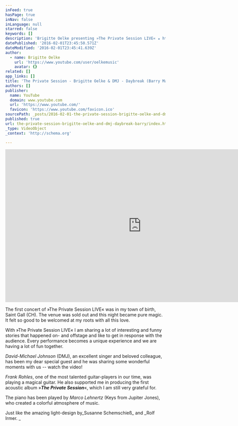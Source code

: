 ```yaml
---
inFeed: true
hasPage: true
inNav: false
inLanguage: null
starred: false
keywords: []
description: 'Brigitte Oelke presenting »The Private Session LIVE« ▴ http://www.theprivatesession.com ▴ Live at the LOKremise, Saint Gall (CH) 2013 ▴ Vocals: Brigitte Oelke & David-Michael Johnson ▴ Guitar: Frank Rohles ▴ Piano: Marco Lehnertz'
datePublished: '2016-02-01T23:45:50.571Z'
dateModified: '2016-02-01T23:45:41.639Z'
author:
  - name: Brigitte Oelke
    url: 'https://www.youtube.com/user/oelkemusic'
    avatar: {}
related: []
app_links: []
title: 'The Private Session - Brigitte Oelke & DMJ - Daybreak (Barry Manilow)'
authors: []
publisher:
  name: YouTube
  domain: www.youtube.com
  url: 'https://www.youtube.com/'
  favicon: 'https://www.youtube.com/favicon.ico'
sourcePath: _posts/2016-02-01-the-private-session-brigitte-oelke-and-dmj-daybreak-barry.md
published: true
url: the-private-session-brigitte-oelke-and-dmj-daybreak-barry/index.html
_type: VideoObject
_context: 'http://schema.org'

---
```

<iframe src="https://cdn.embedly.com/widgets/media.html?src=https%3A%2F%2Fwww.youtube.com%2Fembed%2F5tHs8ocL1IM%3Ffeature%3Doembed&amp;url=https%3A%2F%2Fwww.youtube.com%2Fwatch%3Fv%3D5tHs8ocL1IM%26feature%3Dyoutu.be&amp;image=https%3A%2F%2Fi.ytimg.com%2Fvi%2F5tHs8ocL1IM%2Fhqdefault.jpg&amp;key=b7d04c9b404c499eba89ee7072e1c4f7&amp;type=text%2Fhtml&amp;schema=youtube" width="854" height="480" scrolling="no" frameborder="0" allowfullscreen="allowfullscreen" style=""></iframe>

The first concert of  »The Private Session LIVE« was in my town of birth, Saint Gall (CH). The venue was sold out and this night became pure magic. It felt so good to be welcomed at my roots with all this love. 

With »The Private Session LIVE« I am sharing a lot of interesting and funny stories that happened on- and offstage and like to get in response with the audience. Every performance becomes a unique experience and we are having a lot of fun together.  

_David-Michael Johnson_ (DMJ), an excellent singer and beloved colleague, has been my dear special guest and he was sharing some wonderful moments with us -- watch the video! 

_Frank Rohles_, one of the most talented guitar-players in our time, was playing a magical guitar. He also supported me in producing the first acoustic album »**_The Private Session_**«, which I am still very grateful for. 

The piano has been played by _Marco Lehnertz_ (Keys from Jupiter Jones), who created a colorful atmosphere of music. 

Just like the amazing light-design by_Susanne Schemschieß_ and _Rolf Irmer. _